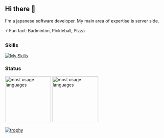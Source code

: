 ## Hi there 👋

I'm a japanese software developer.
My main area of expertise is server side.

⚡ Fun fact: Badminton, Pickleball, Pizza

### Skills

[![My Skills](https://skillicons.dev/icons?i=ruby,ts,rust,go,aws,docker,arch,mysql,raspberrypi)](https://skillicons.dev)

### Status

<img alt="most usage languages" height="150px" src="https://github-readme-stats.vercel.app/api/top-langs/?username=hoqqun&layout=compact&count_private=true&show_icons=true&theme=dracula" />           <img alt="most usage languages" height="150px" src="https://github-readme-stats.vercel.app/api?username=hoqqun&layout=compact&count_private=true&show_icons=true&theme=dracula" />


[![trophy](https://github-profile-trophy.vercel.app/?username=hoqqun&theme=dracula&column=7)](https://github.com/ryo-ma/github-profile-trophy)

<!--
**hoqqun/hoqqun** is a ✨ _special_ ✨ repository because its `README.md` (this file) appears on your GitHub profile.

Here are some ideas to get you started:

- 🔭 I’m currently working on ...
- 🌱 I’m currently learning ...
- 👯 I’m looking to collaborate on ...
- 🤔 I’m looking for help with ...
- 💬 Ask me about ...
- 📫 How to reach me: ...
- 😄 Pronouns: ...
- ⚡ Fun fact: ...
-->
